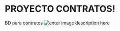 # PROYECTO CONTRATOS!


BD para contratos
![enter image description here](https://i.ibb.co/yN0sb9S/diagrama-DB.png)
